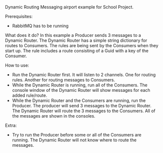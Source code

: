 Dynamic Routing Messaging airport example for School Project.

Prerequisites:
  - RabbitMQ has to be running

What does it do?
  In this example a Producer sends 3 messages to a Dynamic Router.
  The Dynamic Router has a simple string dictionary for routes to Consumers.
  The rules are being sent by the Consumers when they start up. The rule includes a route consisting of a Guid with a key of the Consumer.

How to use:
  - Run the Dynamic Router first. It will listen to 2 channels. One for routing rules. Another for routing messages to Consumers.
  - While the Dynamic Router is running, run all of the Consumers. The console window of the Dynamic Router will show messages for each added rule/route.
  - While the Dynamic Router and the Consumers are running, run the Producer. The producer will send 3 messages to the Dynamic Router. The Dynamic Router will route the 3 messages to the Consumers. All of the messages are shown in the consoles.

Extra:
  - Try to run the Producer before some or all of the Consumers are running. The Dynamic Router will not know where to route the messages. 
